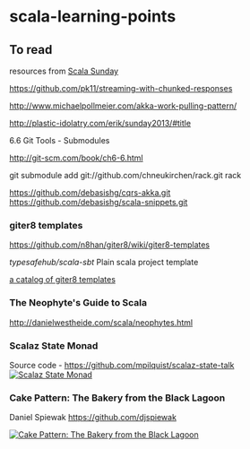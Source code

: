 scala-learning-points
=====================

## To read
resources from [Scala Sunday](http://www.meetup.com/ny-scala/events/118373392/)

https://github.com/pk11/streaming-with-chunked-responses

http://www.michaelpollmeier.com/akka-work-pulling-pattern/

http://plastic-idolatry.com/erik/sunday2013/#title



6.6 Git Tools - Submodules

http://git-scm.com/book/ch6-6.html

git submodule add git://github.com/chneukirchen/rack.git rack

https://github.com/debasishg/cqrs-akka.git
https://github.com/debasishg/scala-snippets.git


### giter8 templates
https://github.com/n8han/giter8/wiki/giter8-templates

*typesafehub/scala-sbt* Plain scala project template

[a catalog of giter8 templates](http://yobriefca.se/g8ling/)

### The Neophyte's Guide to Scala
http://danielwestheide.com/scala/neophytes.html


### Scalaz State Monad
Source code - https://github.com/mpilquist/scalaz-state-talk
[![Scalaz State Monad](http://img.youtube.com/vi/Jg3Uv_YWJqI/0.jpg)](http://www.youtube.com/watch?v=Jg3Uv_YWJqI)

### Cake Pattern: The Bakery from the Black Lagoon
Daniel Spiewak https://github.com/djspiewak

[![Cake Pattern: The Bakery from the Black Lagoon](http://img.youtube.com/vi/yLbdw06tKPQ/0.jpg)](http://www.youtube.com/watch?v=yLbdw06tKPQ)

